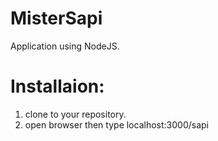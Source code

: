 # MisterSapi
 Application using NodeJS.
# Installaion:
 1. clone to your repository.
 2. open browser then type localhost:3000/sapi
